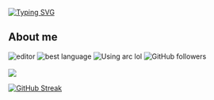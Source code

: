 [![Typing SVG](https://readme-typing-svg.demolab.com?font=Fira+Code&pause=1000&color=6AC932&random=false&width=520&height=30&lines=Fullstack+web+and+Minecraft+mod+developer;Currently+working+with+React+and+Java;5+years+in+over+7+languages)](https://git.io/typing-svg)

<h2>About me</h2>
<p align="left"> 
  <img href="https://replit.com/@cph101" src="https://img.shields.io/badge/Editor-IntelliJ%20IDEA-yellowgreen/?logo=intellijidea&color=6ac932&logoColor=orange" alt="editor">
  <img src="https://img.shields.io/badge/Addicted%20to-React-blue/?logo=react&logoColor=light-blue&color=6ac932" alt="best language">
  <img alt="Using arc lol" src="https://img.shields.io/badge/Using-Arc-default?logo=arc&logoColor=%23bd21aaf">
  <img alt="GitHub followers" src="https://img.shields.io/github/followers/cph101?color=6ac932&label=User%20Followers&logo=github&style=flat">
  <br><br>
  <a href="https://skillicons.dev">
    <img src="https://skillicons.dev/icons?i=html,js,css,swift,react,nodejs,java,bash,idea,replit,firebase" />
  </a>
</p>


[![GitHub Streak](https://streak-stats.demolab.com?user=cph101&theme=github-dark&stroke=6AC932&ring=6AC932&sideLabels=6AC932&currStreakLabel=6AC932&fire=6AC932&background=DD272700)](https://git.io/streak-stats)
